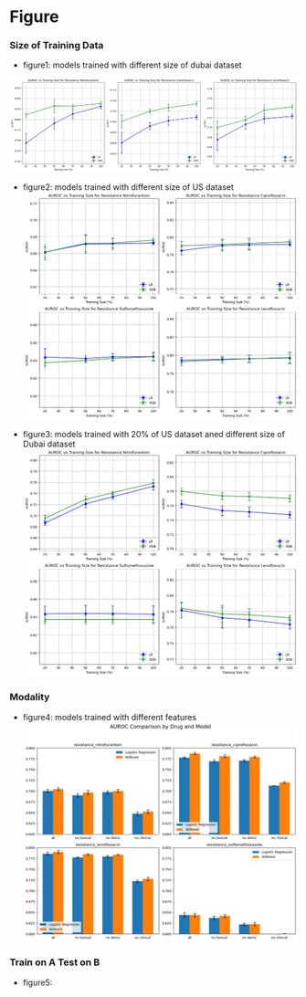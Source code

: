 # Figure


### Size of Training Data
- figure1: models trained with different size of dubai dataset

![training models with different size of dubai dataset](./figure/dubai_ratio.png)

<!-- <figure>
    <img src="./figure/dubai_ratio.png" alt="training models with different size of dubai dataset">
    <figcaption>figure1: models trained with different size of dubai dataset</figcaption>
</figure> -->



- figure2: models trained with different size of US dataset
![training models with different size of us dataset](./figure/us_ratio.png)



- figure3: models trained with 20% of US dataset aned different size of Dubai dataset
![training models with different size of us and dubai dataset](./figure/20%_us_differ_dubai_ratio.png)


### Modality

- figure4: models trained with different features
![training models with different features](./figure/modality.png)



### Train on A Test on B

- figure5: 